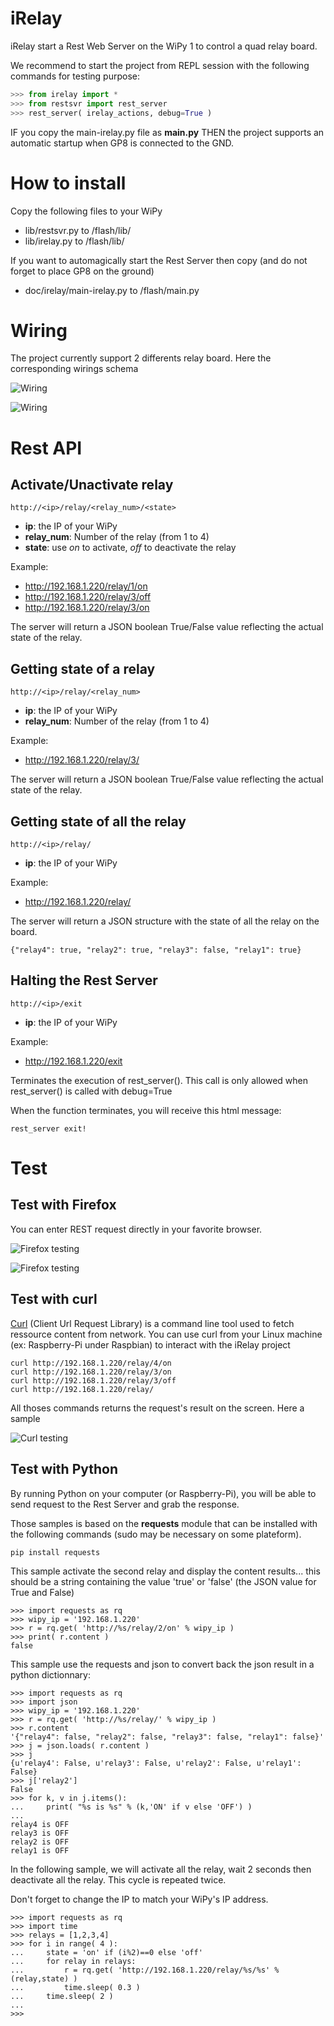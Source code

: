 # iRelay

iRelay start a Rest Web Server on the WiPy 1 to control a quad relay board. 

We recommend to start the project from REPL session with the following commands for testing purpose:

```python
>>> from irelay import *
>>> from restsvr import rest_server
>>> rest_server( irelay_actions, debug=True )
```

IF you copy the main-irelay.py file as __main.py__ THEN the project supports an automatic startup when GP8 is connected to the GND.

# How to install 
Copy the following files to your WiPy
* lib/restsvr.py to /flash/lib/
* lib/irelay.py to /flash/lib/

If you want to automagically start the Rest Server then copy (and do not forget to place GP8 on the ground)
* doc/irelay/main-irelay.py to /flash/main.py 

# Wiring
The project currently support 2 differents relay board. Here the corresponding wirings schema

![Wiring](irelay-wiring-v2.jpg)

![Wiring](irelay-wiring.jpg)

# Rest API

## Activate/Unactivate relay

```
http://<ip>/relay/<relay_num>/<state>
```

* __ip__: the IP of your WiPy
* __relay_num__: Number of the relay (from 1 to 4)
* __state__: use _on_ to activate, _off_ to deactivate the relay

Example:
* http://192.168.1.220/relay/1/on
* http://192.168.1.220/relay/3/off
* http://192.168.1.220/relay/3/on

The server will return a JSON boolean True/False value reflecting the actual state of the relay.

## Getting state of a relay

```
http://<ip>/relay/<relay_num>
```

* __ip__: the IP of your WiPy
* __relay_num__: Number of the relay (from 1 to 4)

Example:
* http://192.168.1.220/relay/3/

The server will return a JSON boolean True/False value reflecting the actual state of the relay.

## Getting state of all the relay

```
http://<ip>/relay/
```

* __ip__: the IP of your WiPy

Example:
* http://192.168.1.220/relay/

The server will return a JSON structure with the state of all the relay on the board.

```
{"relay4": true, "relay2": true, "relay3": false, "relay1": true}
```

## Halting the Rest Server

```
http://<ip>/exit
```

* __ip__: the IP of your WiPy

Example:
* http://192.168.1.220/exit

Terminates the execution of rest_server(). This call is only allowed when rest_server() is called with debug=True

When the function terminates, you will receive this html message:

```
rest_server exit!
```

# Test

## Test with Firefox

You can enter REST request directly in your favorite browser.

![Firefox testing](test-firefox-00.jpg)

![Firefox testing](test-firefox-01.jpg)

## Test with curl

[Curl](https://fr.wikipedia.org/wiki/CURL) (Client Url Request Library) is a command line tool used to fetch ressource content from network. You can use curl from your Linux machine (ex: Raspberry-Pi under Raspbian) to interact with the iRelay project

```
curl http://192.168.1.220/relay/4/on
curl http://192.168.1.220/relay/3/on
curl http://192.168.1.220/relay/3/off
curl http://192.168.1.220/relay/
```
 
All thoses commands returns the request's result on the screen. Here a sample

![Curl testing](test-curl-01.jpg)

## Test with Python

By running Python on your computer (or Raspberry-Pi), you will be able to send request to the Rest Server and grab the response. 

Those samples is based on the __requests__ module that can be installed with the following commands (sudo may be necessary on some plateform).

```
pip install requests
```

This sample activate the second relay and display the content results... this should be a string containing the value 'true' or 'false' (the JSON value for True and False)

```
>>> import requests as rq
>>> wipy_ip = '192.168.1.220'
>>> r = rq.get( 'http://%s/relay/2/on' % wipy_ip )
>>> print( r.content )
false
```

This sample use the requests and json to convert back the json result in a python dictionnary:

```
>>> import requests as rq
>>> import json
>>> wipy_ip = '192.168.1.220'
>>> r = rq.get( 'http://%s/relay/' % wipy_ip )
>>> r.content
'{"relay4": false, "relay2": false, "relay3": false, "relay1": false}'
>>> j = json.loads( r.content )
>>> j
{u'relay4': False, u'relay3': False, u'relay2': False, u'relay1': False}
>>> j['relay2']
False
>>> for k, v in j.items():
...     print( "%s is %s" % (k,'ON' if v else 'OFF') )
... 
relay4 is OFF
relay3 is OFF
relay2 is OFF
relay1 is OFF
```

In the following sample, we will activate all the relay, wait 2 seconds then deactivate all the relay. This cycle is repeated twice.

Don't forget to change the IP to match your WiPy's IP address.

```
>>> import requests as rq
>>> import time
>>> relays = [1,2,3,4]
>>> for i in range( 4 ):
...     state = 'on' if (i%2)==0 else 'off'
...     for relay in relays:
...         r = rq.get( 'http://192.168.1.220/relay/%s/%s' %(relay,state) )
...         time.sleep( 0.3 )
...     time.sleep( 2 )
... 
>>> 
```


